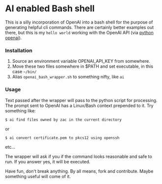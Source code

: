 # AI enabled Bash shell
This is a silly incorporation of OpenAI into a bash shell for the purpose of generating helpful cli commands. There are certainly better examples out there, but this is my ```hello world``` working with the OpenAI API (via [python openai](https://github.com/openai/openai-python)).

### Installation

1. Source an environment variable OPENAI_API_KEY from somewhere.
2. Move these two files somewhere in $PATH and set executable, in this case ```~/bin/```
3. Alias ```openai_bash_wrapper.sh``` to something nifty, like ```ai```

### Usage

Text passed after the wrapper will pass to the python script for processing. The prompt sent to OpenAI has a Linux/Bash context prepended to it. Try something like:

```$ ai find files owned by zac in the current directory```

or

```$ ai convert certificate.pem to pkcs12 using openssh```

etc...

The wrapper will ask if you if the command looks reasonable and safe to run. If you answer yes, it will be executed.

Have fun, don't break anything. By all means, fork and contribute. Maybe something useful will come of it.
